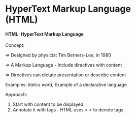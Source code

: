 #  HyperText Markup Language (HTML)

#### HTML: HyperText Markup Language

Concept: 

=> Designed by physicist Tim Berners-Lee, in 1980

=> A Markup Language - Include directives with content

=> Directives can dictate presentation or describe content

Examples: <i>italics word</i>, <title>Title words</title> Example of a declarative language

Approach:

1. Start with content to be displayed
2. Annotate it with tags . HTML uses < > to denote tags